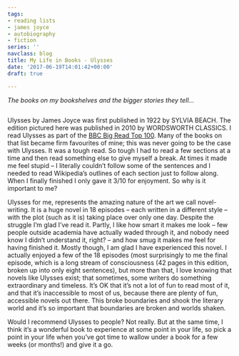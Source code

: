 ```yaml
---
tags:
- reading lists
- james joyce
- autobiography
- fiction
series: ''
navclass: blog
title: My Life in Books - Ulysses
date: '2017-06-19T14:01:42+00:00'
draft: true

---
```



*The books on my bookshelves and the bigger stories they tell...*

<img src="/uploads/2017/06/19/IMG_1061%20(Small).jpg" alt="" class=" forestry--none" style="float: none;">

Ulysses by James Joyce was first published in 1922 by SYLVIA BEACH. The edition pictured here was published in 2010 by WORDSWORTH CLASSICS. I read Ulysses as part of the [BBC Big Read Top 100](http://www.bbc.co.uk/arts/bigread/index.shtml). Many of the books on that list became firm favourites of mine; this was never going to be the case with Ulysses. It was a tough read. So tough I had to read a few sections at a time and then read something else to give myself a break. At times it made me feel stupid – I literally couldn’t follow some of the sentences and I needed to read Wikipedia’s outlines of each section just to follow along. When I finally finished I only gave it 3/10 for enjoyment. So why is it important to me?
<!--more-->

Ulysses for me, represents the amazing nature of the art we call
novel-writing. It is a huge novel in 18 episodes – each written in a different style – with the plot (such as it is) taking place over only one day. Despite the struggle I’m glad I’ve read it. Partly, I like how smart it makes me look – few people outside academia have actually waded through it, and nobody need know I didn’t understand it, right? – and how smug it makes me feel for having finished it. Mostly though, I am glad I have experienced this novel. I actually enjoyed a few of the 18 episodes (most surprisingly to me the final episode, which is a long stream of consciousness (42 pages in this edition, broken up into only eight sentences), but more than that, I love knowing that novels like Ulysses exist; that sometimes, some writers do something extraordinary and timeless. It’s OK that it’s not a lot of fun to read most of it, and that it’s inaccessible to most of us, because there are plenty of fun, accessible novels out there. This broke boundaries and shook the literary world  and it’s so important that boundaries are broken and worlds shaken.

Would I recommend Ulysses to people? Not really. But at the same time, I think it’s a wonderful book to experience at some point in your life, so pick a point in your life when you’ve got time to wallow under a book for a few weeks (or months!) and give it a go.